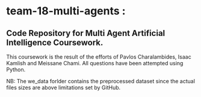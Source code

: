 # team-18-multi-agents :
## Code Repository for Multi Agent Artificial Intelligence Coursework. 

This coursework is the result of the efforts of Pavlos Charalambides, Isaac Kamlish and Meissane Chami. All questions have been attempted using Python. 

NB: The we_data forlder contains the preprocessed dataset since the actual files sizes are above limitations set by GitHub.
